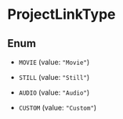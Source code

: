 
# ProjectLinkType

## Enum


* `MOVIE` (value: `"Movie"`)

* `STILL` (value: `"Still"`)

* `AUDIO` (value: `"Audio"`)

* `CUSTOM` (value: `"Custom"`)



